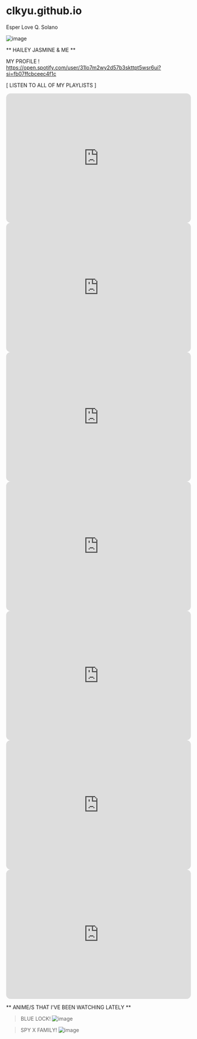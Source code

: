 # clkyu.github.io
Esper Love Q. Solano

![image](https://user-images.githubusercontent.com/122426567/212235949-682da893-e983-42b2-b6e3-616a5fbd57b6.png)

** HAILEY JASMINE & ME **

MY PROFILE !
https://open.spotify.com/user/31lo7m2wy2d57b3skttpt5wsr6ui?si=fb07ffcbceec4f1c

[ LISTEN TO ALL OF MY PLAYLISTS ]

<iframe style="border-radius:12px" src="https://open.spotify.com/embed/playlist/12ZQMSjAARZAseWfUOvyBs?utm_source=generator" width="100%" height="352" frameBorder="0" allowfullscreen="" allow="autoplay; clipboard-write; encrypted-media; fullscreen; picture-in-picture" loading="lazy"></iframe>
<iframe style="border-radius:12px" src="https://open.spotify.com/embed/playlist/2T3FPub2BqsaRwaWkfemB5?utm_source=generator&theme=0" width="100%" height="352" frameBorder="0" allowfullscreen="" allow="autoplay; clipboard-write; encrypted-media; fullscreen; picture-in-picture" loading="lazy"></iframe>
<iframe style="border-radius:12px" src="https://open.spotify.com/embed/playlist/5xFyRHhtq9uGRRXqcJT1Kk?utm_source=generator" width="100%" height="352" frameBorder="0" allowfullscreen="" allow="autoplay; clipboard-write; encrypted-media; fullscreen; picture-in-picture" loading="lazy"></iframe>
<iframe style="border-radius:12px" src="https://open.spotify.com/embed/playlist/0Pz2oc6zH4KL0CjCOHFCMt?utm_source=generator" width="100%" height="352" frameBorder="0" allowfullscreen="" allow="autoplay; clipboard-write; encrypted-media; fullscreen; picture-in-picture" loading="lazy"></iframe>
<iframe style="border-radius:12px" src="https://open.spotify.com/embed/playlist/4kO0fCFajCTgOSl8NTDz4F?utm_source=generator" width="100%" height="352" frameBorder="0" allowfullscreen="" allow="autoplay; clipboard-write; encrypted-media; fullscreen; picture-in-picture" loading="lazy"></iframe>
<iframe style="border-radius:12px" src="https://open.spotify.com/embed/playlist/4SajF0RvkYGqPRyo7OETxw?utm_source=generator&theme=0" width="100%" height="352" frameBorder="0" allowfullscreen="" allow="autoplay; clipboard-write; encrypted-media; fullscreen; picture-in-picture" loading="lazy"></iframe>
<iframe style="border-radius:12px" src="https://open.spotify.com/embed/playlist/1tfbgopdZCKtX0jpJmcIPM?utm_source=generator" width="100%" height="352" frameBorder="0" allowfullscreen="" allow="autoplay; clipboard-write; encrypted-media; fullscreen; picture-in-picture" loading="lazy"></iframe>

** ANIME/S THAT I'VE BEEN WATCHING LATELY **

> BLUE LOCK!
![image](https://user-images.githubusercontent.com/122426567/212587237-0e2ee45b-6db3-4aa5-9a38-0b1e3b21a2d5.png)

> SPY X FAMILY!
![image](https://user-images.githubusercontent.com/122426567/212587564-53bc8078-6b2f-4f40-b1ec-c9baf4c8bbb4.png)

